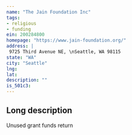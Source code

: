 ```yaml
---
name: "The Jain Foundation Inc"
tags:
- religious
- funding
ein: 200284800
homepage: "https://www.jain-foundation.org/"
address: |
 9725 Third Avenue NE, \nSeattle, WA 98115
state: "WA"
city: "Seattle"
lng: 
lat: 
description: ""
is_501c3: 
---
```


## Long description

Unused grant funds return

